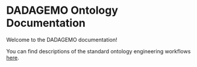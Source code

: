 # DADAGEMO Ontology Documentation

[//]: # "This file is meant to be edited by the ontology maintainer."

Welcome to the DADAGEMO documentation!

You can find descriptions of the standard ontology engineering workflows [here](odk-workflows/index.md).
